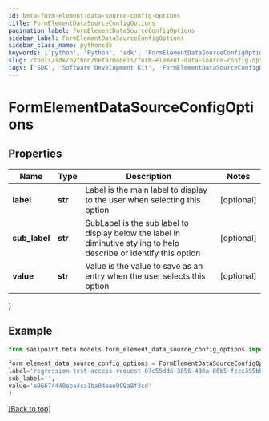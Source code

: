 ```yaml
---
id: beta-form-element-data-source-config-options
title: FormElementDataSourceConfigOptions
pagination_label: FormElementDataSourceConfigOptions
sidebar_label: FormElementDataSourceConfigOptions
sidebar_class_name: pythonsdk
keywords: ['python', 'Python', 'sdk', 'FormElementDataSourceConfigOptions', 'BetaFormElementDataSourceConfigOptions'] 
slug: /tools/sdk/python/beta/models/form-element-data-source-config-options
tags: ['SDK', 'Software Development Kit', 'FormElementDataSourceConfigOptions', 'BetaFormElementDataSourceConfigOptions']
---
```


# FormElementDataSourceConfigOptions


## Properties

Name | Type | Description | Notes
------------ | ------------- | ------------- | -------------
**label** | **str** | Label is the main label to display to the user when selecting this option | [optional] 
**sub_label** | **str** | SubLabel is the sub label to display below the label in diminutive styling to help describe or identify this option | [optional] 
**value** | **str** | Value is the value to save as an entry when the user selects this option | [optional] 
}

## Example

```python
from sailpoint.beta.models.form_element_data_source_config_options import FormElementDataSourceConfigOptions

form_element_data_source_config_options = FormElementDataSourceConfigOptions(
label='regression-test-access-request-07c55dd6-3056-430a-86b5-fccc395bb6c5',
sub_label='',
value='e96674448eba4ca1ba04eee999a8f3cd'
)

```
[[Back to top]](#) 

